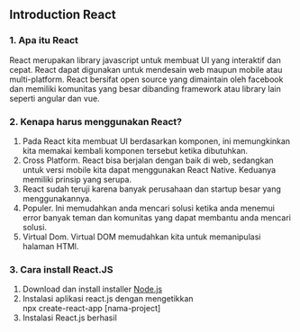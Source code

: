 ## Introduction React

### 1. Apa itu React

React merupakan library javascript untuk membuat UI yang interaktif dan cepat. React dapat digunakan untuk mendesain web maupun mobile atau multi-platform. React bersifat open source yang dimaintain oleh facebook dan memiliki komunitas yang besar dibanding framework atau library lain seperti angular dan vue.

### 2. Kenapa harus menggunakan React?

1. Pada React kita membuat UI berdasarkan komponen, ini memungkinkan kita memakai kembali komponen tersebut ketika dibutuhkan.
2. Cross Platform. React bisa berjalan dengan baik di web, sedangkan untuk versi mobile kita dapat menggunakan React Native. Keduanya memiliki prinsip yang serupa.
3. React sudah teruji karena banyak perusahaan dan startup besar yang menggunakannya.
4. Populer. Ini memudahkan anda mencari solusi ketika anda menemui error banyak teman dan komunitas yang dapat membantu anda mencari solusi.
5. Virtual Dom. Virtual DOM memudahkan kita untuk memanipulasi halaman HTMl.

### 3. Cara install React.JS

1. Download dan install installer [Node.js](https://nodejs.org/en/)
2. Instalasi aplikasi react.js dengan mengetikkan  
   npx create-react-app [nama-project]
3. Instalasi React.js berhasil
